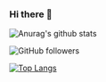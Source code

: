 ### Hi there 👋

<!--
**FernandoSilvaDS/FernandoSilvaDS** is a ✨ _special_ ✨ repository because its `README.md` (this file) appears on your GitHub profile.

Here are some ideas to get you started:

- 🔭 I’m currently working on ...
- 🌱 I’m currently learning ...
- 👯 I’m looking to collaborate on ...
- 🤔 I’m looking for help with ...
- 💬 Ask me about ...
- 📫 How to reach me: ...
- 😄 Pronouns: ...
- ⚡ Fun fact: ...



-->

![Anurag's github stats](https://github-readme-stats.vercel.app/api?username=FernandoSilvaDS&show_icons=true&theme=radical)


<img alt="GitHub followers" src="https://img.shields.io/github/followers/FernandoSilvaDS?style=social">

[![Top Langs](https://github-readme-stats.vercel.app/api/top-langs/?username=FernandoSilvaDS)](https://github.com/anuraghazra/github-readme-stats)

